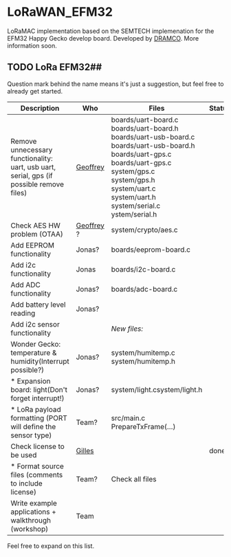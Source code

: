# LoRaWAN_EFM32
LoRaMAC implementation based on the SEMTECH implemenation for the EFM32 Happy Gecko develop board.
Developed by [DRAMCO](http://www.dramco.be).
More information soon.



## TODO LoRa EFM32## 

Question mark behind the name means it&#39;s just a suggestion, but feel free to already get started.

| Description | Who | Files | Status |
| --- | --- | --- | --- |
| Remove unnecessary functionality: uart, usb uart, serial, gps (if possible remove files) | [Geoffrey](https://github.com/geoffreyottoy) | boards/uart-board.c<br>boards/uart-board.h<br>boards/uart-usb-board.c<br>boards/uart-usb-board.h<br>boards/uart-gps.c<br>boards/uart-gps.c<br>system/gps.c<br>system/gps.h<br>system/uart.c<br>system/uart.h<br>system/serial.c<br>ystem/serial.h | |
| Check AES HW problem (OTAA) | [Geoffrey](https://github.com/geoffreyottoy) ? | system/crypto/aes.c | |
| Add EEPROM functionality | Jonas? | boards/eeprom-board.c | |
| Add i2c functionality | Jonas | boards/i2c-board.c | |
| Add ADC functionality | Jonas? | boards/adc-board.c | |
| Add battery level reading | Jonas? |   | |
| Add i2c sensor functionality |   | _New files:_ | |
| Wonder Gecko: temperature &amp; humidity(Interrupt possible?) | Jonas? | system/humitemp.c<br>system/humitemp.h | |
| * Expansion board: light(Don&#39;t forget interrupt!) | Jonas? | system/light.csystem/light.h | |
| * LoRa payload formatting (PORT will define the sensor type) | Team? | src/main.c<br>PrepareTxFrame(…) | |
| Check license to be used | [Gilles](https://github.com/GillesC) |   | done |
| * Format source files (comments to include license) | Team? | Check all files | |
| Write example applications + walkthrough (workshop) | Team |   | |

Feel free to expand on this list.


